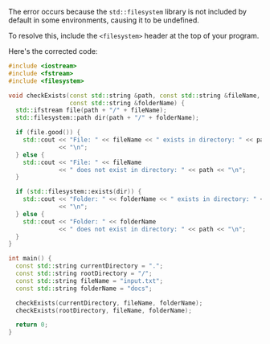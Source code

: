 The error occurs because the `std::filesystem` library is not included by default in some environments, causing it to be undefined.

To resolve this, include the `<filesystem>` header at the top of your program.

Here's the corrected code:

```cpp
#include <iostream>
#include <fstream>
#include <filesystem>

void checkExists(const std::string &path, const std::string &fileName,
                 const std::string &folderName) {
  std::ifstream file(path + "/" + fileName);
  std::filesystem::path dir(path + "/" + folderName);

  if (file.good()) {
    std::cout << "File: " << fileName << " exists in directory: " << path
              << "\n";
  } else {
    std::cout << "File: " << fileName
              << " does not exist in directory: " << path << "\n";
  }

  if (std::filesystem::exists(dir)) {
    std::cout << "Folder: " << folderName << " exists in directory: " << path
              << "\n";
  } else {
    std::cout << "Folder: " << folderName
              << " does not exist in directory: " << path << "\n";
  }
}

int main() {
  const std::string currentDirectory = ".";
  const std::string rootDirectory = "/";
  const std::string fileName = "input.txt";
  const std::string folderName = "docs";

  checkExists(currentDirectory, fileName, folderName);
  checkExists(rootDirectory, fileName, folderName);

  return 0;
}
```
